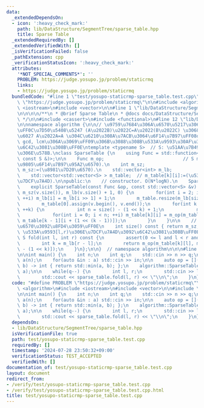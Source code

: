 ```yaml
---
data:
  _extendedDependsOn:
  - icon: ':heavy_check_mark:'
    path: lib/DataStructure/SegmentTree/sparse_table.hpp
    title: Sparse Table
  _extendedRequiredBy: []
  _extendedVerifiedWith: []
  _isVerificationFailed: false
  _pathExtension: cpp
  _verificationStatusIcon: ':heavy_check_mark:'
  attributes:
    '*NOT_SPECIAL_COMMENTS*': ''
    PROBLEM: https://judge.yosupo.jp/problem/staticrmq
    links:
    - https://judge.yosupo.jp/problem/staticrmq
  bundledCode: "#line 1 \"test/yosupo-staticrmp-sparse_table.test.cpp\"\n#define PROBLEM\
    \ \"https://judge.yosupo.jp/problem/staticrmq\"\n\n#include <algorithm>\n#include\
    \ <iostream>\n#include <vector>\n\n#line 1 \"lib/DataStructure/SegmentTree/sparse_table.hpp\"\
    \n\n\n\n/**\n * @brief Sparse Table\n * @docs docs/DataStructure/SegmentTree/sparse_table.md\n\
    \ */\n\n#include <cassert>\n#include <functional>\n#line 12 \"lib/DataStructure/SegmentTree/sparse_table.hpp\"\
    \n\nnamespace algorithm {\n\n// \u9759\u7684\u306A\u6570\u5217\u306B\u5BFE\u3057\
    \uFF0C\u7D50\u5408\u5247 (A\u2022B)\u2022C=A\u2022(B\u2022C) \u3068\u51AA\u7B49\
    \u6027 A\u2022A=A \u304C\u6210\u308A\u7ACB\u3064\u6F14\u7B97\uFF08or, min, max,\
    \ gcd, lcm\u306A\u3069\uFF09\u306B\u3088\u308B\u533A\u9593\u30AF\u30A8\u30EA\u3092\
    \u6C42\u3081\u308B\uFF0E\ntemplate <typename S>  // S: \u51AA\u7B49\u534A\u7FA4\
    \u306E\u578B.\nclass SparseTable {\n    using Func = std::function<S(const S &,\
    \ const S &)>;\n\n    Func m_op;                             // S m_op(S,S):=(\u4E8C\
    \u9805\u6F14\u7B97\u95A2\u6570).\n    int m_sz;                              //\
    \ m_sz:=(\u8981\u7D20\u6570).\n    std::vector<int> m_lb;                 // m_lb[x]:=floor(log2(x)).\n\
    \    std::vector<std::vector<S> > m_table;  // m_table[k][i]:=(\u533A\u9593[i,i+2^k)\u306E\
    \u7DCF\u7A4D).\n\npublic:\n    // constructor. O(N*logN).\n    SparseTable() {}\n\
    \    explicit SparseTable(const Func &op, const std::vector<S> &v) : m_op(op),\
    \ m_sz(v.size()), m_lb(v.size() + 1, 0) {\n        for(int i = 2; i <= size();\
    \ ++i) m_lb[i] = m_lb[i >> 1] + 1;\n        m_table.resize(m_lb[size()] + 1);\n\
    \        m_table[0].assign(v.begin(), v.end());\n        for(int k = 1; k <= m_lb[size()];\
    \ ++k) {\n            int n = size() - (1 << k) + 1;\n            m_table[k].resize(n);\n\
    \            for(int i = 0; i < n; ++i) m_table[k][i] = m_op(m_table[k - 1][i],\
    \ m_table[k - 1][i + (1 << (k - 1))]);\n        }\n    }\n\n    // \u8981\u7D20\
    \u6570\u3092\u8FD4\u3059\uFF0E\n    int size() const { return m_sz; }\n    //\
    \ \u533A\u9593[l,r)\u306E\u7DCF\u7A4D\u3092\u6C42\u3081\u308B\uFF0EO(1).\n   \
    \ S fold(int l, int r) const {\n        assert(0 <= l and l < r and r <= size());\n\
    \        int k = m_lb[r - l];\n        return m_op(m_table[k][l], m_table[k][r\
    \ - (1 << k)]);\n    }\n};\n\n}  // namespace algorithm\n\n\n#line 8 \"test/yosupo-staticrmp-sparse_table.test.cpp\"\
    \n\nint main() {\n    int n;\n    int q;\n    std::cin >> n >> q;\n\n    std::vector<int>\
    \ a(n);\n    for(auto &in : a) std::cin >> in;\n\n    auto op = [](int a, int\
    \ b) -> int { return std::min(a, b); };\n    algorithm::SparseTable<int> sparse_table(op,\
    \ a);\n\n    while(q--) {\n        int l, r;\n        std::cin >> l >> r;\n\n\
    \        std::cout << sparse_table.fold(l, r) << \"\\n\";\n    }\n}\n"
  code: "#define PROBLEM \"https://judge.yosupo.jp/problem/staticrmq\"\n\n#include\
    \ <algorithm>\n#include <iostream>\n#include <vector>\n\n#include \"../lib/DataStructure/SegmentTree/sparse_table.hpp\"\
    \n\nint main() {\n    int n;\n    int q;\n    std::cin >> n >> q;\n\n    std::vector<int>\
    \ a(n);\n    for(auto &in : a) std::cin >> in;\n\n    auto op = [](int a, int\
    \ b) -> int { return std::min(a, b); };\n    algorithm::SparseTable<int> sparse_table(op,\
    \ a);\n\n    while(q--) {\n        int l, r;\n        std::cin >> l >> r;\n\n\
    \        std::cout << sparse_table.fold(l, r) << \"\\n\";\n    }\n}\n"
  dependsOn:
  - lib/DataStructure/SegmentTree/sparse_table.hpp
  isVerificationFile: true
  path: test/yosupo-staticrmp-sparse_table.test.cpp
  requiredBy: []
  timestamp: '2024-07-28 23:50:32+09:00'
  verificationStatus: TEST_ACCEPTED
  verifiedWith: []
documentation_of: test/yosupo-staticrmp-sparse_table.test.cpp
layout: document
redirect_from:
- /verify/test/yosupo-staticrmp-sparse_table.test.cpp
- /verify/test/yosupo-staticrmp-sparse_table.test.cpp.html
title: test/yosupo-staticrmp-sparse_table.test.cpp
---
```

